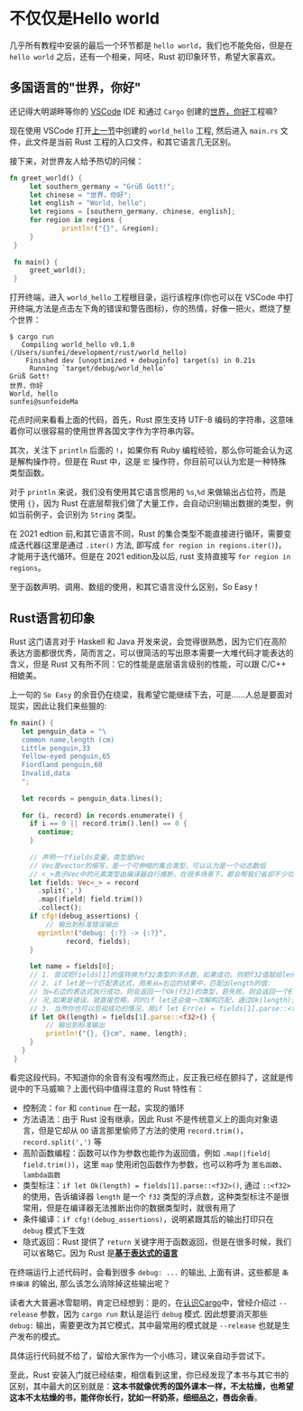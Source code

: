 # 不仅仅是Hello world

几乎所有教程中安装的最后一个环节都是 `hello world`，我们也不能免俗，但是在 `hello world` 之后，还有一个相亲，阿呸，Rust 初印象环节，希望大家喜欢。

## 多国语言的"世界，你好"

还记得大明湖畔等你的 [VSCode](./editor.md) IDE 和通过 `Cargo` 创建的[世界，你好](./cargo.md)工程嘛? 

现在使用 VSCode 打开[上一节](./cargo.md)中创建的 `world_hello` 工程, 然后进入 `main.rs` 文件，此文件是当前 Rust 工程的入口文件，和其它语言几无区别。

接下来，对世界友人给予热切的问候：
```rust
fn greet_world() {
     let southern_germany = "Grüß Gott!";
     let chinese = "世界，你好";
     let english = "World, hello";
     let regions = [southern_germany, chinese, english];
     for region in regions {
             println!("{}", &region);
     }
 }
 
 fn main() {
     greet_world();
 }
```

打开终端，进入 `world_hello` 工程根目录，运行该程序(你也可以在 VSCode 中打开终端,方法是点击左下角的错误和警告图标)，你的热情，好像一把火，燃烧了整个世界：
```console
$ cargo run
   Compiling world_hello v0.1.0 (/Users/sunfei/development/rust/world_hello)
    Finished dev [unoptimized + debuginfo] target(s) in 0.21s
     Running `target/debug/world_hello`
Grüß Gott!
世界，你好
World, hello
sunfei@sunfeideMa
```

花点时间来看看上面的代码，首先，Rust 原生支持 UTF-8 编码的字符串，这意味着你可以很容易的使用世界各国文字作为字符串内容。

其次，关注下 `println` 后面的 `!`，如果你有 Ruby 编程经验，那么你可能会认为这是解构操作符，但是在 Rust 中，这是 `宏` 操作符，你目前可以认为宏是一种特殊类型函数。

对于 `println` 来说，我们没有使用其它语言惯用的 `%s`,`%d` 来做输出占位符，而是使用 `{}`，因为 Rust 在底层帮我们做了大量工作，会自动识别输出数据的类型，例如当前例子，会识别为 `String` 类型。

在 2021 edtion 前,和其它语言不同，Rust 的集合类型不能直接进行循环，需要变成迭代器(这里是通过 `.iter()` 方法, 即写成 `for region in regions.iter()`)，才能用于迭代循环。但是在 2021 edition及以后, rust 支持直接写 `for region in regions`。

至于函数声明、调用、数组的使用，和其它语言没什么区别，So Easy！

## Rust语言初印象
Rust 这门语言对于 Haskell 和 Java 开发来说，会觉得很熟悉，因为它们在高阶表达方面都很优秀，简而言之，可以很简洁的写出原本需要一大堆代码才能表达的含义，但是 Rust 又有所不同：它的性能是底层语言级别的性能，可以跟 C/C++ 相媲美。

上一句的 `So Easy` 的余音仍在绕梁，我希望它能继续下去，可是……人总是要面对现实，因此让我们来些狠的: 
```rust
fn main() {
   let penguin_data = "\
   common name,length (cm)
   Little penguin,33
   Yellow-eyed penguin,65
   Fiordland penguin,60
   Invalid,data
   ";
 
   let records = penguin_data.lines();
 
   for (i, record) in records.enumerate() {
     if i == 0 || record.trim().len() == 0 {
       continue;
     }
     
     // 声明一个fields变量，类型是Vec
     // Vec是vector的缩写，是一个可伸缩的集合类型，可以认为是一个动态数组
     // <_>表示Vec中的元素类型由编译器自行推断，在很多场景下，都会帮我们省却不少功夫
     let fields: Vec<_> = record
       .split(',')
       .map(|field| field.trim())
       .collect();
     if cfg!(debug_assertions) {
         // 输出到标准错误输出
       eprintln!("debug: {:?} -> {:?}",
              record, fields);
     }
 
     let name = fields[0];
     // 1. 尝试把fields[1]的值转换为f32类型的浮点数，如果成功，则把f32值赋给length变量
     // 2. if let是一个匹配表达式，用来从=右边的结果中，匹配出length的值:
     // 当=右边的表达式执行成功，则会返回一个Ok(f32)的类型，若失败，则会返回一个Err(e)类型，if let的作用就是仅匹配Ok也就是成功的情
     // 况,如果是错误，就直接忽略，同时if let还会做一次解构匹配，通过Ok(length)去匹配右边的Ok(f32)，最终把相应的f32值赋给length
     // 3. 当然你也可以忽视成功的情况，用if let Err(e) = fields[1].parse::<f32>() {...}匹配出错误，然后打印出来，但是没啥卵用
     if let Ok(length) = fields[1].parse::<f32>() {
         // 输出到标准输出
         println!("{}, {}cm", name, length);
     }
   }
 }
```

看完这段代码，不知道你的余音有没有嘎然而止，反正我已经在颤抖了，这就是传说中的下马威嘛？上面代码中值得注意的 Rust 特性有：
- 控制流：`for` 和 `continue` 在一起，实现的循环
- 方法语法：由于 Rust 没有继承，因此 Rust 不是传统意义上的面向对象语言，但是它却从 `OO` 语言那里偷师了方法的使用 `record.trim()`，`record.split(',')` 等
- 高阶函数编程：函数可以作为参数也能作为返回值，例如 `.map(|field| field.trim())`，这里 `map` 使用闭包函数作为参数，也可以称呼为 `匿名函数`、`lambda函数`
- 类型标注：`if let Ok(length) = fields[1].parse::<f32>()`, 通过 `::<f32>` 的使用，告诉编译器 `length` 是一个 `f32` 类型的浮点数，这种类型标注不是很常用，但是在编译器无法推断出你的数据类型时，就很有用了
- 条件编译：`if cfg!(debug_assertions)`，说明紧跟其后的输出打印只在 `debug` 模式下生效
- 隐式返回：Rust 提供了 `return` 关键字用于函数返回，但是在很多时候，我们可以省略它。因为 Rust 是[**基于表达式的语言**](../basic/base-type/statement-expression.md)


在终端运行上述代码时，会看到很多 `debug: ...` 的输出, 上面有讲，这些都是 `条件编译` 的输出, 那么该怎么消除掉这些输出呢？

读者大大普遍冰雪聪明，肯定已经想到：是的，在[认识Cargo](./cargo.md#手动编译和运行项目)中，曾经介绍过 `--release` 参数，因为 `cargo run` 默认是运行 `debug` 模式. 因此想要消灭那些 `debug:` 输出，需要更改为其它模式，其中最常用的模式就是 `--release` 也就是生产发布的模式。

具体运行代码就不给了，留给大家作为一个小练习，建议亲自动手尝试下。

至此，Rust 安装入门就已经结束，相信看到这里，你已经发现了本书与其它书的区别，其中最大的区别就是：**这本书就像优秀的国外课本一样，不太枯燥，也希望这本不太枯燥的书，能伴你长行，犹如一杯奶茶，细细品之，唇齿余香**。

